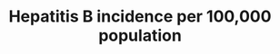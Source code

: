 ---
actual_indicator_available: The number of acute hepatitis B cases that are reported
  from U.S. states and territories to the National Centers for Disease Control and
  Prevention per 100,000 population in a given year by sex, age group, and race or
  ethnicity.
actual_indicator_available_description: Annual rate of acute hepatitis B cases reported
  per 100,000 U.S. population by sex, age group, and race-ethnicity in, 2007 - 2015
data_non_statistical: false
date_metadata_updated: '2017-10-15'
date_of_national_source_publication: November 2017
disaggregation_categories: sex, age-group, and race-ethnicity
disaggregation_geography: National and by state (only national data provided)
goal_meta_link: http://unstats.un.org/sdgs/files/metadata-compilation/Metadata-Goal-3.pdf
goal_meta_link_page: 10
graph: longitudinal
graph_status_notes: Graphed
graph_title: Reported acute hepatitis B cases per 100,000 US population
graph_type: line
graph_type_description: Line graph
has_metadata: true
indicator: 3.3.4
indicator_definition: The number of new hepatitis B infections per 100,000 population
  in a given year is estimated from the prevalence of total antibodies against hepatitis
  B core antigen (Total anti_HBc) and hepatitis B surface antigen (HBsAg) positive
  among children 5 years of age, adjusted for sampling design.
indicator_name: Hepatitis B incidence per 100,000 population
indicator_sort_order: 03-03-04
indicator_variable: total
international_and_national_references: 'http://www.cdc.gov/hepatitis/statistics/ '
layout: indicator
method_of_computation: Number of survey participants with Total anti_HBc and HBsAg
  positive test / Number in survey with Total anti_Hc/HBsAg result Method of measurement
  Total anti_HBc reflect cumulated incidence in the first five years of life while
  HBsAg reflect chronic infections that may evolve towards chronic liver diseases
  The sample of the serological survey must be drawn from the specific geographic
  region to be verified. For example if the purpose is to estimate national transmission
  of HBV (including mother_to_child transmission) then the sampling should be geographically
  representative of the population. Convenience sampling is not appropriate. The sample
  size should be adequate to show with 95% confidence HBsAg prevalence of less than
  1% with a precision of ' 0.5%. The target age is 5_years_old. Sampling 4 ' 6 year
  olds may be appropriate. The serosurvey is cross sectional and therefore a point
  estimate time. The shorter time periods of data collection are therefore preferred.
  Data on HBV birth dose exposure and B3 completion are drawn from official records.
  Where these are not available testing for HBsAb may be considered for the serosurvey.
  This is less preferable as it is more costly, but can also be done in addition.
  Specimen collection and transportation should be appropriate to minimize bias though
  specimen degradation in rural and remote areas. Where possible, it is advantageous
  to collect blood specimens for ELISA laboratory testing because the accuracy (sensitivity
  and specificity) is higher than for rapid tests. However in some locations only
  rapid tests will be available hence test selection is resource dependent. This should
  be considered in designing overall study methodology. When an appropriate sampling
  strategy and size are used and quality testing assays and laboratory procedures
  are employed,the HBsAg prevalence in the serosurvey should be representative of
  the incidence of childhood HBV transmission in the specific geographic region (or
  country) in this age group.
periodicity: Annual
permalink: /3-3-4/
published: true
reporting_status: complete
scheduled_update_by_national_source: November 2018
sdg_goal: 3
source_active_1: true
source_agency_staff_email_1: bit1@cdc.gov
source_agency_staff_name_1: Benedict Truman
source_agency_survey_dataset_1: "Surveillance of Viral Hepatitis \u2013 United States,\
  \ 2013, 2014"
source_notes_1: null
source_title_1: null
source_url_1: 'http://http://www.cdc.gov/hepatitis/statistics/2013surveillance/index.htm;
  www.cdc.gov/hepatitis/statistics/2014surveillance/index.htm '
target: By 2030, end the epidemics of AIDS, tuberculosis, malaria and neglected tropical
  diseases and combat hepatitis, water-borne diseases and other communicable diseases.
target_id: '3.3'
time_period: 2007-2015
title: Hepatitis B incidence per 100,000 population
un_custodial_agency: WHO
un_designated_tier: '2'
unit_of_measure: cases per 100,000 population
us_method_of_computation: Number of cases reported, divided by U.S. population (in
  population segment of interest), multiplied by 100,000.
variable_description: null
variable_notes: null
---